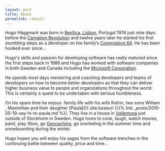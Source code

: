 ```yaml
---
layout: post
title: About
permalink: /about/
---
```


Hugo Häggmark was born in [Benfica, Lisbon](<http://en.wikipedia.org/wiki/Benfica_(Lisbon)> "Benfica, Lisbon"), Portugal 1974 just nine days before the [Carnation Revolution](http://en.wikipedia.org/wiki/Carnation_Revolution "Carnation Revolution") and twelve years later he started his first stumbling steps as a developer on the family’s [Commodore 64](http://en.wikipedia.org/wiki/Commodore_64 "Commodore 64"). He has been hooked ever since…

Hugo's skills and passion for developing software has really matured since the first steps back in 1986 and Hugo has worked with software companies in both Sweden and Canada including the [Microsoft Corporation](http://www.microsoft.com "Microsoft Corporation").

He spends most days mentoring and coaching developers and teams of developers on how to become better developers so that they can deliver higher business value to people and organizations throughout the world. This is certainly a quest to be undertaken with serious humbleness.

On his spare time he enjoys  family life with his wife Katrin, two sons William , Maximilian and their daughter [Paula]({{ site.baseurl }}{% link _posts/2015-05-19-say-hi-to-paula.md %}). They live in a house in [Vallentuna](http://en.wikipedia.org/wiki/Vallentuna) just outside of Stockholm in Sweden. Hugo loves to cook, laugh, watch movies, paint, play Xbox, go [Geocaching](https://www.geocaching.com/), go snorkeling in the summer time and snowboarding during the winter.

Hugo hopes you will enjoy his sagas from the software trenches in the continuing battle between quality, price and time…
